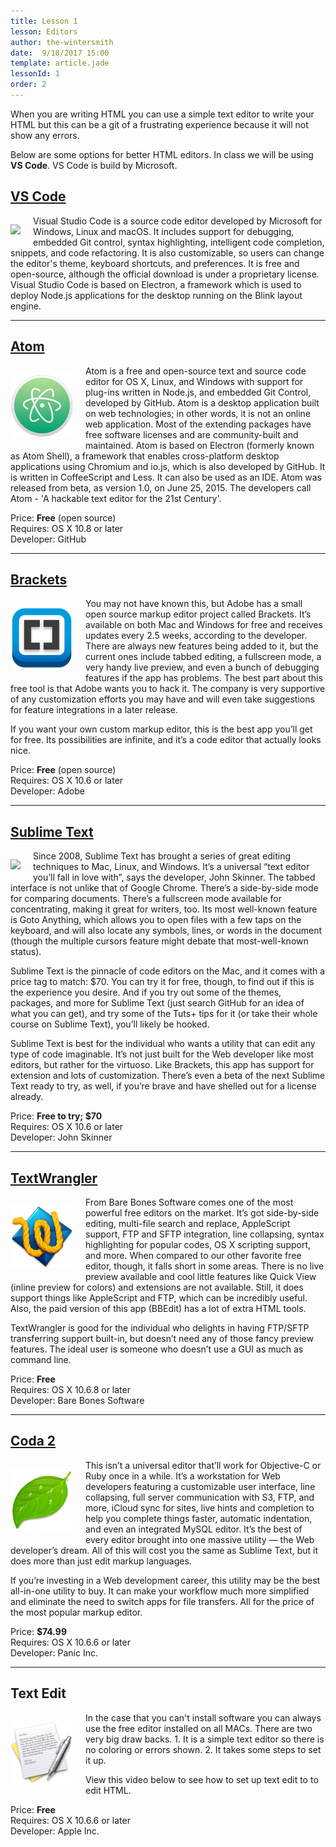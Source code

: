 ```yaml
---
title: Lesson 1
lesson: Editors
author: the-wintersmith
date:  9/18/2017 15:00
template: article.jade
lessonId: 1
order: 2
---
```


When you are writing HTML you can use a simple text editor to write your HTML but this can be a git of a frustrating experience because it will not show any errors.

Below are some options for better HTML editors. In class we will be using **VS Code**. VS Code is build by Microsoft.

## [VS Code](https://code.visualstudio.com/)

[![](https://upload.wikimedia.org/wikipedia/commons/thumb/2/2d/Visual_Studio_Code_1.18_icon.svg/129px-Visual_Studio_Code_1.18_icon.svg.png)](https://code.visualstudio.com/)

Visual Studio Code is a source code editor developed by Microsoft for Windows, Linux and macOS. It includes support for debugging, embedded Git control, syntax highlighting, intelligent code completion, snippets, and code refactoring. It is also customizable, so users can change the editor's theme, keyboard shortcuts, and preferences. It is free and open-source, although the official download is under a proprietary license. Visual Studio Code is based on Electron, a framework which is used to deploy Node.js applications for the desktop running on the Blink layout engine.

---

## [Atom](//atom.io/)

[![](images/Atom.png)](//atom.io/)

Atom is a free and open-source text and source code editor for OS X, Linux, and Windows with support for plug-ins written in Node.js, and embedded Git Control, developed by GitHub. Atom is a desktop application built on web technologies; in other words, it is not an online web application. Most of the extending packages have free software licenses and are community-built and maintained. Atom is based on Electron (formerly known as Atom Shell), a framework that enables cross-platform desktop applications using Chromium and io.js, which is also developed by GitHub. It is written in CoffeeScript and Less. It can also be used as an IDE. Atom was released from beta, as version 1.0, on June 25, 2015. The developers call Atom - 'A hackable text editor for the 21st Century'.

Price: **Free** (open source)<br>
Requires: OS X 10.8 or later<br>
Developer: GitHub

---

## [Brackets](//brackets.io/)

[![](images/Brackets.png)](//brackets.io/)

You may not have known this, but Adobe has a small open source markup editor project called Brackets. It’s available on both Mac and Windows for free and receives updates every 2.5 weeks, according to the developer. There are always new features being added to it, but the current ones include tabbed editing, a fullscreen mode, a very handy live preview, and even a bunch of debugging features if the app has problems. The best part about this free tool is that Adobe wants you to hack it. The company is very supportive of any customization efforts you may have and will even take suggestions for feature integrations in a later release.

If you want your own custom markup editor, this is the best app you’ll get for free. Its possibilities are infinite, and it’s a code editor that actually looks nice.

Price: **Free** (open source)<br>
Requires: OS X 10.6 or later<br>
Developer: Adobe

---

## [Sublime Text](//www.sublimetext.com/)

[![](https://upload.wikimedia.org/wikipedia/en/d/d2/Sublime_Text_3_logo.png)](//www.sublimetext.com/)

Since 2008, Sublime Text has brought a series of great editing techniques to Mac, Linux, and Windows. It’s a universal “text editor you’ll fall in love with”, says the developer, John Skinner. The tabbed interface is not unlike that of Google Chrome. There’s a side-by-side mode for comparing documents. There’s a fullscreen mode available for concentrating, making it great for writers, too. Its most well-known feature is Goto Anything, which allows you to open files with a few taps on the keyboard, and will also locate any symbols, lines, or words in the document (though the multiple cursors feature might debate that most-well-known status).

Sublime Text is the pinnacle of code editors on the Mac, and it comes with a price tag to match: $70. You can try it for free, though, to find out if this is the experience you desire. And if you try out some of the themes, packages, and more for Sublime Text (just search GitHub for an idea of what you can get), and try some of the Tuts+ tips for it (or take their whole course on Sublime Text), you’ll likely be hooked.

Sublime Text is best for the individual who wants a utility that can edit any type of code imaginable. It’s not just built for the Web developer like most editors, but rather for the virtuoso. Like Brackets, this app has support for extension and lots of customization. There’s even a beta of the next Sublime Text ready to try, as well, if you’re brave and have shelled out for a license already.

Price: **Free to try; $70**<br>
Requires: OS X 10.6 or later<br>
Developer: John Skinner

---

## [TextWrangler](//www.barebones.com/products/textwrangler/)

[![](images/text-w.png)](//www.barebones.com/products/textwrangler/)

From Bare Bones Software comes one of the most powerful free editors on the market. It’s got side-by-side editing, multi-file search and replace, AppleScript support, FTP and SFTP integration, line collapsing, syntax highlighting for popular codes, OS X scripting support, and more. When compared to our other favorite free editor, though, it falls short in some areas. There is no live preview available and cool little features like Quick View (inline preview for colors) and extensions are not available. Still, it does support things like AppleScript and FTP, which can be incredibly useful. Also, the paid version of this app (BBEdit) has a lot of extra HTML tools.

TextWrangler is good for the individual who delights in having FTP/SFTP transferring support built-in, but doesn’t need any of those fancy preview features. The ideal user is someone who doesn’t use a GUI as much as command line.

Price: **Free**<br>
Requires: OS X 10.6.8 or later<br>
Developer: Bare Bones Software

---

## [Coda 2](//panic.com/coda/)

[![](images/coda-icon.jpg)](//panic.com/coda/)

This isn’t a universal editor that’ll work for Objective-C or Ruby once in a while. It’s a workstation for Web developers featuring a customizable user interface, line collapsing, full server communication with S3, FTP, and more, iCloud sync for sites, live hints and completion to help you complete things faster, automatic indentation, and even an integrated MySQL editor. It’s the best of every editor brought into one massive utility — the Web developer’s dream. All of this will cost you the same as Sublime Text, but it does more than just edit markup languages.

If you’re investing in a Web development career, this utility may be the best all-in-one utility to buy. It can make your workflow much more simplified and eliminate the need to switch apps for file transfers. All for the price of the most popular markup editor.

Price: **$74.99**<br>
Requires: OS X 10.6.6 or later<br>
Developer: Panic Inc.

---

## Text Edit

![](images/textedit.jpg)

In the case that you can't install software you can always use the free editor installed on all MACs. There are two very big draw backs. 1. It is a simple text editor so there is no coloring or errors shown. 2. It takes some steps to set it up.

View this video below to see how to set up text edit to to edit HTML.

Price: **Free**<br>
Requires: OS X 10.6.6 or later<br>
Developer: Apple Inc.

<style>
h2 + p {
    float: left;
    margin-right: 20px;

}
p img,
p a img {
    width: 100px;
}
</style>
